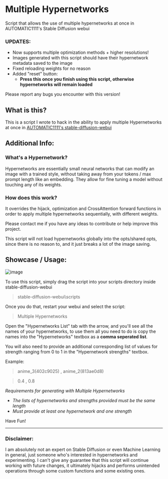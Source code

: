# Multiple Hypernetworks
Script that allows the use of multiple hypernetworks at once in AUTOMATIC1111's Stable Diffusion webui

### UPDATES:
- Now supports multiple optimization methods + higher resolutions!
- Images generated with this script should have their hypernetwork metadata saved to the image
- Fixed reloading weights for no reason
- Added "reset" button:
  - **Press this once you finish using this script, otherwise hypernetworks will remain loaded**

Please report any bugs you encounter with this version!


## What is this?

This is a script I wrote to hack in the ability to apply multiple Hypernetworks at once in [AUTOMATIC1111's stable-diffusion-webui](https://github.com/AUTOMATIC1111/stable-diffusion-webui)

## Additional Info:

### What's a Hypernetwork?
Hypernetworks are essentially small neural networks that can modify an image with a trained style, without taking away from your tokens / max prompt length like an embedding. They allow for fine tuning a model without touching any of its weights.

### How does this work?
It overrides the hijack, optimization and CrossAttention forward functions in order to apply multiple hypernetworks sequentially, with different weights.

Please contact me if you have any ideas to contribute or help improve this project.


This script will not load hypernetworks globally into the opts/shared opts, since there is no reason to, and it just breaks a lot of the image saving.

## Showcase / Usage:
![image](https://user-images.githubusercontent.com/31860133/202029527-d4b2b853-cb22-473e-8e4f-ee01efb9166d.png)

To use this script, simply drag the script into your scripts directory inside stable-diffusion-webui
> stable-diffusion-webui\scripts

Once you do that, restart your webui and select the script:
> Multiple Hypernetworks

Open the "Hypernetworks List" tab with the arrow, and you'll see all the names of your hypernetworks, to use them all you need to do is copy the names into the "Hypernetworks" textbox as a **comma seperated list**.

You will also need to provide an additional corresponding list of values for strength ranging from 0 to 1 in the "Hypernetwork strengths" textbox.

Example:
> anime_3(402c9025) ,  anime_2(813ae0d8) 

> 0.4 , 0.8

*Requirements for generating with Multiple Hypernetworks*
- *The lists of hypernetworks and strengths provided must be the same length*
- *Must provide at least one hypernetwork and one strength*

Have Fun!

---

### Disclaimer:
I am absolutely not an expert on Stable Diffusion or even Machine Learning in general, just someone who's interested in hypernetworks and experimenting. I can't give any guarantee that this script will continue working with future changes, it ultimately hijacks and performs unintended operations through some custom functions and some existing ones.


